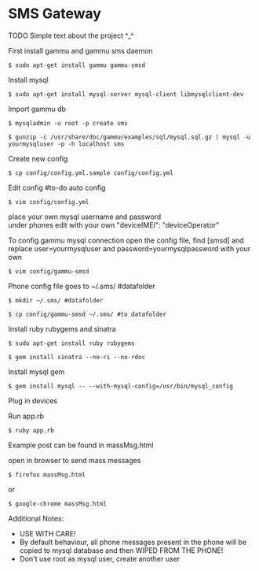SMS Gateway
===========

TODO Simple text about the project ^_^

First install gammu and gammu sms daemon 

    $ sudo apt-get install gammu gammu-smsd

Install mysql

    $ sudo apt-get install mysql-server mysql-client libmysqlclient-dev

Import gammu db

    $ mysqladmin -u root -p create sms

    $ gunzip -c /usr/share/doc/gammu/examples/sql/mysql.sql.gz | mysql -u yourmysqluser -p -h localhost sms

Create new config

    $ cp config/config.yml.sample config/config.yml

Edit config #to-do auto config

    $ vim config/config.yml
  place your own mysql username and password  
  under phones edit with your own
               "deviceIMEI": "deviceOperator"

To config gammu mysql connection open the config file, find [smsd] and replace user=yourmysqluser and password=yourmysqlpassword with your own

    $ vim config/gammu-smsd

Phone config file goes to ~/.sms/ #datafolder

    $ mkdir ~/.sms/ #datafolder
  
    $ cp config/gammu-smsd ~/.sms/ #to datafolder

Install ruby rubygems and sinatra

    $ sudo apt-get install ruby rubygems
  
    $ gem install sinatra --no-ri --no-rdoc

Install mysql gem

    $ gem install mysql -- --with-mysql-config=/usr/bin/mysql_config


Plug in devices

Run app.rb

    $ ruby app.rb

Example post can be found in massMsg.html
  
  open in browser to send mass messages

    $ firefox massMsg.html

  or

    $ google-chrome massMsg.html

Additional Notes:
* USE WITH CARE!
* By default behaviour, all phone messages present in the phone will be copied to mysql database and then WIPED FROM THE PHONE!
* Don't use root as mysql user, create another user
